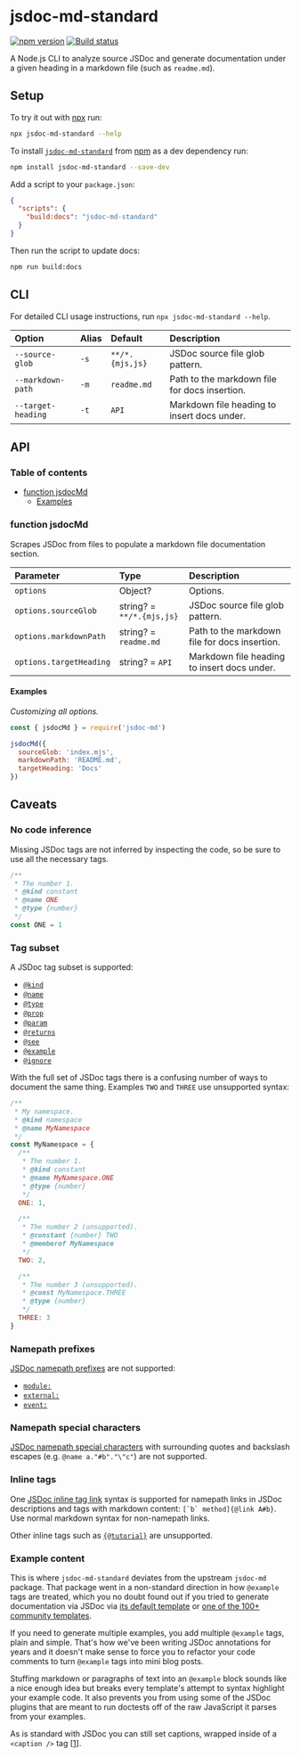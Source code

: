 # jsdoc-md-standard

[![npm version](https://badgen.net/npm/v/jsdoc-md-standard)](https://www.npmjs.com/package/jsdoc-md-standard) [![Build status](https://travis-ci.org/arizonatribe/jsdoc-md-standard.svg?branch=master)](https://travis-ci.org/arizonatribe/jsdoc-md-standard)

A Node.js CLI to analyze source JSDoc and generate documentation under a given heading in a markdown file (such as `readme.md`).

## Setup

To try it out with [npx](https://npm.im/npx) run:

```sh
npx jsdoc-md-standard --help
```

To install [`jsdoc-md-standard`](https://www.npmjs.com/package/jsdoc-md-standard) from [npm](https://npmjs.com) as a dev dependency run:

```sh
npm install jsdoc-md-standard --save-dev
```

Add a script to your `package.json`:

```json
{
  "scripts": {
    "build:docs": "jsdoc-md-standard"
  }
}
```

Then run the script to update docs:

```sh
npm run build:docs
```

## CLI

For detailed CLI usage instructions, run `npx jsdoc-md-standard --help`.

| Option             | Alias | Default         | Description                                   |
| :----------------- | :---- | :-------------- | :-------------------------------------------- |
| `--source-glob`    | `-s`  | `**/*.{mjs,js}` | JSDoc source file glob pattern.               |
| `--markdown-path`  | `-m`  | `readme.md`     | Path to the markdown file for docs insertion. |
| `--target-heading` | `-t`  | `API`           | Markdown file heading to insert docs under.   |

## API

### Table of contents

- [function jsdocMd](#function-jsdocmd)
  - [Examples](#examples)

### function jsdocMd

Scrapes JSDoc from files to populate a markdown file documentation section.

| Parameter               | Type                      | Description                                   |
| :---------------------- | :------------------------ | :-------------------------------------------- |
| `options`               | Object?                   | Options.                                      |
| `options.sourceGlob`    | string? = `**/*.{mjs,js}` | JSDoc source file glob pattern.               |
| `options.markdownPath`  | string? = `readme.md`     | Path to the markdown file for docs insertion. |
| `options.targetHeading` | string? = `API`           | Markdown file heading to insert docs under.   |

#### Examples

_Customizing all options._

```js
const { jsdocMd } = require('jsdoc-md')

jsdocMd({
  sourceGlob: 'index.mjs',
  markdownPath: 'README.md',
  targetHeading: 'Docs'
})
```

## Caveats

### No code inference

Missing JSDoc tags are not inferred by inspecting the code, so be sure to use all the necessary tags.

```js
/**
 * The number 1.
 * @kind constant
 * @name ONE
 * @type {number}
 */
const ONE = 1
```

### Tag subset

A JSDoc tag subset is supported:

- [`@kind`](http://usejsdoc.org/tags-kind)
- [`@name`](http://usejsdoc.org/tags-name)
- [`@type`](http://usejsdoc.org/tags-type)
- [`@prop`](http://usejsdoc.org/tags-property)
- [`@param`](http://usejsdoc.org/tags-param)
- [`@returns`](http://usejsdoc.org/tags-returns)
- [`@see`](http://usejsdoc.org/tags-see)
- [`@example`](http://usejsdoc.org/tags-example)
- [`@ignore`](http://usejsdoc.org/tags-ignore)

With the full set of JSDoc tags there is a confusing number of ways to document the same thing. Examples `TWO` and `THREE` use unsupported syntax:

```js
/**
 * My namespace.
 * @kind namespace
 * @name MyNamespace
 */
const MyNamespace = {
  /**
   * The number 1.
   * @kind constant
   * @name MyNamespace.ONE
   * @type {number}
   */
  ONE: 1,

  /**
   * The number 2 (unsupported).
   * @constant {number} TWO
   * @memberof MyNamespace
   */
  TWO: 2,

  /**
   * The number 3 (unsupported).
   * @const MyNamespace.THREE
   * @type {number}
   */
  THREE: 3
}
```

### Namepath prefixes

[JSDoc namepath prefixes](http://usejsdoc.org/about-namepaths) are not supported:

- [`module:`](http://usejsdoc.org/tags-module)
- [`external:`](http://usejsdoc.org/tags-external)
- [`event:`](http://usejsdoc.org/tags-event)

### Namepath special characters

[JSDoc namepath special characters](http://usejsdoc.org/about-namepaths) with surrounding quotes and backslash escapes (e.g. `@name a."#b"."\"c"`) are not supported.

### Inline tags

One [JSDoc inline tag link](http://usejsdoc.org/tags-inline-link) syntax is supported for namepath links in JSDoc descriptions and tags with markdown content: `` [`b` method]{@link A#b} ``. Use normal markdown syntax for non-namepath links.

Other inline tags such as [`{@tutorial}`](http://usejsdoc.org/tags-inline-tutorial) are unsupported.

### Example content

This is where `jsdoc-md-standard` deviates from the upstream `jsdoc-md` package. That package went in a non-standard direction in how `@example` tags are treated, which you no doubt found out if you tried to generate documentation via JSDoc via [its default template](http://usejsdoc.org/about-configuring-default-template.html) or [one of the 100+ community templates](https://www.npmjs.com/search?q=jsdoc+template).

If you need to generate multiple examples, you add multiple `@example` tags, plain and simple. That's how we've been writing JSDoc annotations for years and it doesn't make sense to force you to refactor your code comments to turn `@example` tags into mini blog posts.

Stuffing markdown or paragraphs of text into an `@example` block sounds like a nice enough idea but breaks every template's attempt to syntax highlight your example code. It also prevents you from using some of the JSDoc plugins that are meant to run doctests off of the raw JavaScript it parses from your examples.

As is standard with JSDoc you can still set captions, wrapped inside of a `<caption />` tag \[[1](http://usejsdoc.org/tags-example)].
